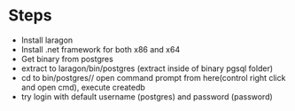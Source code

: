 # Steps
* Install laragon
* Install .net framework for both x86 and x64
* Get binary from postgres
* extract to laragon/bin/postgres (extract inside of binary pgsql folder)
* cd to bin/postgres/<installed binary folder>/ open command prompt from here(control right click and open cmd), execute createdb
* try login with default username (postgres) and password (password)
